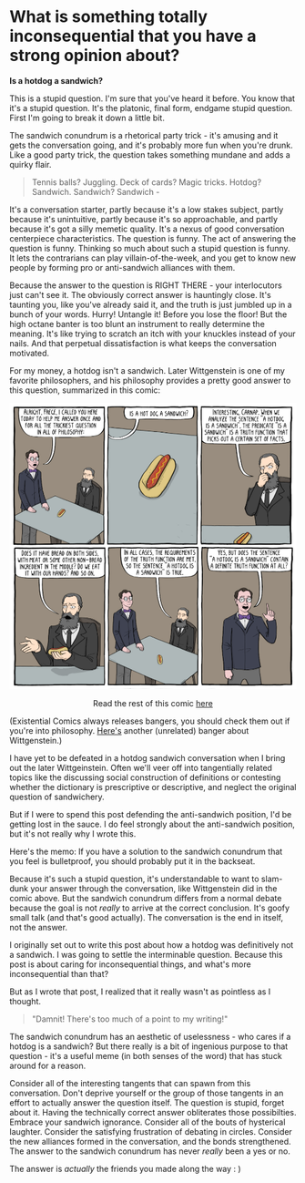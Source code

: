 # What is something totally inconsequential that you have a strong opinion about?

**Is a hotdog a sandwich?**

This is a stupid question.
I'm sure that you've heard it before.
You know that it's a stupid question.
It's the platonic, final form, endgame stupid question.
First I'm going to break it down a little bit.

The sandwich conundrum is a rhetorical party trick - it's amusing and it gets the conversation going, and it's probably more fun when you're drunk.
Like a good party trick, the question takes something mundane and adds a quirky flair.

> Tennis balls? Juggling. Deck of cards? Magic tricks.
> Hotdog? Sandwich. Sandwich? Sandwich -

It's a conversation starter, partly because it's a low stakes subject, partly because it's unintuitive, partly because it's so approachable, and partly because it's got a silly memetic quality.
It's a nexus of good conversation centerpiece characteristics.
The question is funny.
The act of answering the question is funny.
Thinking so much about such a stupid question is funny.
It lets the contrarians can play villain-of-the-week, and you get to know new people by forming pro or anti-sandwich alliances with them.

Because the answer to the question is RIGHT THERE - your interlocutors just can't see it.
The obviously correct answer is hauntingly close.
It's taunting you, like you've already said it, and the truth is just jumbled up in a bunch of your words.
Hurry! Untangle it! Before you lose the floor!
But the high octane banter is too blunt an instrument to really determine the meaning.
It's like trying to scratch an itch with your knuckles instead of your nails.
And that perpetual dissatisfaction is what keeps the conversation motivated.

For my money, a hotdog isn't a sandwich.
Later Wittgenstein is one of my favorite philosophers, and his philosophy provides a pretty good answer to this question, summarized in this comic:
<p align="center"><img src="imgs/hotdogsandwich.jpg" alt="An Existential Comic about Wittgenstein"> </p>
<p align="center"> Read the rest of this comic <a href="https://existentialcomics.com/comic/268">here</a></p>

(Existential Comics always releases bangers, you should check them out if you're into philosophy. 
<a href="https://existentialcomics.com/comic/275">Here's</a> another (unrelated) banger about Wittgenstein.)

I have yet to be defeated in a hotdog sandwich conversation when I bring out the later Wittgeinstein. 
Often we'll veer off into tangentially related topics like the discussing social construction of definitions or contesting whether the dictionary is prescriptive or descriptive, and neglect the original question of sandwichery.

But if I were to spend this post defending the anti-sandwich position, I'd be getting lost in the sauce. I do feel strongly about the anti-sandwich position, but it's not really why I wrote this.

Here's the memo: If you have a solution to the sandwich conundrum that you feel is bulletproof, you should probably put it in the backseat.

Because it's such a stupid question, it's understandable to want to slam-dunk your answer through the conversation, like Wittgenstein did in the comic above.
But the sandwich conundrum differs from a normal debate because the goal is not *really* to arrive at the correct conclusion.
It's goofy small talk (and that's good actually).
The conversation is the end in itself, not the answer.

I originally set out to write this post about how a hotdog was definitively not a sandwich. 
I was going to settle the interminable question. 
Because this post is about caring for inconsequential things, and what's more inconsequential than that?

But as I wrote that post, I realized that it really wasn't as pointless as I thought.
>"Damnit! There's too much of a point to my writing!"

The sandwich conundrum has an aesthetic of uselessness - who cares if a hotdog is a sandwich?
But there really is a bit of ingenious purpose to that question - it's a useful meme (in both senses of the word) that has stuck around for a reason.

Consider all of the interesting tangents that can spawn from this conversation.
Don't deprive yourself or the group of those tangents in an effort to actually answer the question itself.
The question is stupid, forget about it. 
Having the technically correct answer obliterates those possibilties.
Embrace your sandwich ignorance.
Consider all of the bouts of hysterical laughter. 
Consider the satisfying frustration of debating in circles. 
Consider the new alliances formed in the conversation, and the bonds strengthened.
The answer to the sandwich conundrum has never *really* been a yes or no.

The answer is *actually* the friends you made along the way : )